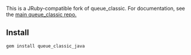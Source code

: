 This is a JRuby-compatible fork of queue_classic.
For documentation, see the [main queue_classic repo.](https://github.com/ryandotsmith/queue_classic)

## Install

    gem install queue_classic_java
